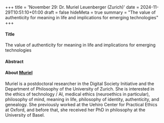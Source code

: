 +++
title = 'November 29: Dr. Muriel Leuenberger (Zurich)'
date = 2024-11-29T10:51:10+01:00
draft = false
hideMeta = true
summary = "The value of authenticity for meaning in life and implications for emerging technologies"
+++
 

#### Title
The value of authenticity for meaning in life and implications for emerging technologies

#### Abstract
 

#### About [Muriel](https://murielleuenberger.com)
Muriel is a postdoctoral researcher in the Digital Society Initiative and the Department of Philosophy of the University of Zurich. She is interested in the ethics of technology / AI, medical ethics (neuroethics in particular), philosophy of mind, meaning in life, philosophy of identity, authenticity, and genealogy.
She previously worked at the Uehiro Center for Practical Ethics at Oxford, and before that, she received her PhD in philosophy at the University of Basel. 